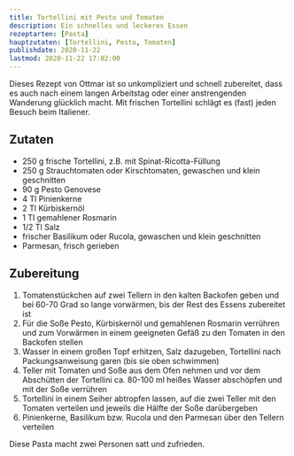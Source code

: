 ```yaml
---
title: Tortellini mit Pesto und Tomaten
description: Ein schnelles und leckeres Essen
rezeptarten: [Pasta]
hauptzutaten: [Tortellini, Pesto, Tomaten]
publishdate: 2020-11-22
lastmod: 2020-11-22 17:02:00
---
```


Dieses Rezept von Ottmar ist so unkompliziert und schnell zubereitet, dass es auch nach einem langen Arbeitstag oder einer anstrengenden Wanderung glücklich macht. Mit frischen Tortellini schlägt es (fast) jeden Besuch beim Italiener.

## Zutaten

- 250 g frische Tortellini, z.B. mit Spinat-Ricotta-Füllung
- 250 g Strauchtomaten oder Kirschtomaten, gewaschen und klein geschnitten
- 90 g Pesto Genovese
- 4 Tl Pinienkerne
- 2 Tl Kürbiskernöl
- 1 Tl gemahlener Rosmarin
- 1/2 Tl Salz
- frischer Basilikum oder Rucola, gewaschen und klein geschnitten
- Parmesan, frisch gerieben


## Zubereitung

1. Tomatenstückchen auf zwei Tellern in den kalten Backofen geben und bei 60-70 Grad so lange vorwärmen, bis der Rest des Essens zubereitet ist
2. Für die Soße Pesto, Kürbiskernöl und gemahlenen Rosmarin verrühren und zum Vorwärmen in einem geeigneten Gefäß zu den Tomaten in den Backofen stellen
3. Wasser in einem großen Topf erhitzen, Salz dazugeben, Tortellini nach Packungsanweisung garen (bis sie oben schwimmen)
4. Teller mit Tomaten und Soße aus dem Ofen nehmen und vor dem Abschütten der Tortellini ca. 80-100 ml heißes Wasser abschöpfen und mit der Soße verrühren
5. Tortellini in einem Seiher abtropfen lassen, auf die zwei Teller mit den Tomaten verteilen und jeweils die Hälfte der Soße darübergeben
6. Pinienkerne, Basilikum bzw. Rucola und den Parmesan über den Tellern verteilen

Diese Pasta macht zwei Personen satt und zufrieden.